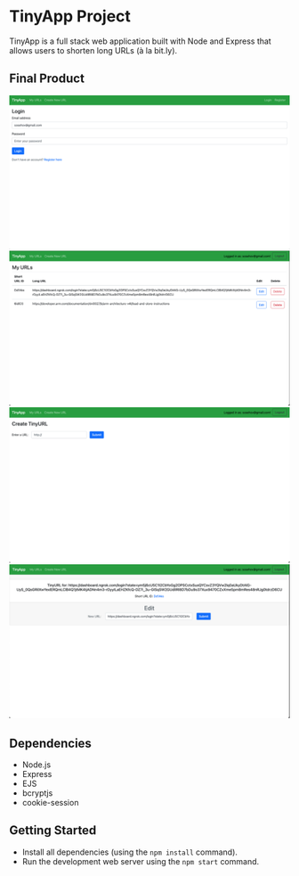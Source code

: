 # TinyApp Project

TinyApp is a full stack web application built with Node and Express that allows users to shorten long URLs (à la bit.ly).

## Final Product

!["Screenshot of Login page"](https://github.com/sosehov/tinyapp/blob/main/docs/login-page.png?raw=true)
!["Screenshot of URLs page"](https://github.com/sosehov/tinyapp/blob/main/docs/urls-page.png?raw=true)
!["Screenshot of New URL page"](https://github.com/sosehov/tinyapp/blob/main/docs/new-url-page.png?raw=true)
!["Screenshot of URL edit"](https://github.com/sosehov/tinyapp/blob/main/docs/url-edit-page.png?raw=true)

## Dependencies

- Node.js
- Express
- EJS
- bcryptjs
- cookie-session

## Getting Started

- Install all dependencies (using the `npm install` command).
- Run the development web server using the `npm start` command.